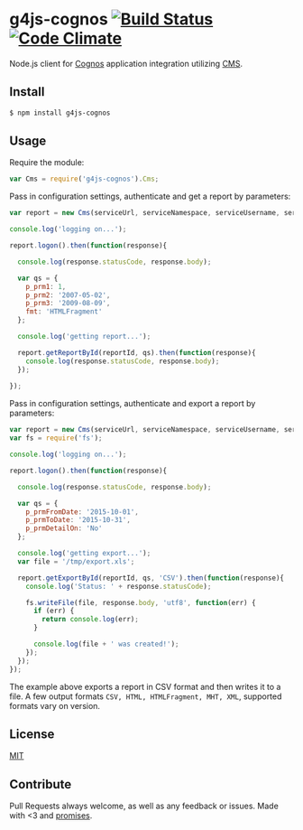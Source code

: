 # g4js-cognos [![Build Status](https://secure.travis-ci.org/AllegiantAir/g4js-cognos.png)](http://travis-ci.org/AllegiantAir/g4js-cognos) [![Code Climate](https://codeclimate.com/github/AllegiantAir/g4js-cognos/badges/gpa.svg)](https://codeclimate.com/github/AllegiantAir/g4js-cognos)
Node.js client for [Cognos](http://www-01.ibm.com/software/analytics/cognos/) application integration utilizing [CMS](http://www-03.ibm.com/software/products/en/cognos-mashup-service).

## Install

```sh
$ npm install g4js-cognos
```

## Usage

Require the module:

```js
var Cms = require('g4js-cognos').Cms;
```

Pass in configuration settings, authenticate and get a report by parameters:

```js
var report = new Cms(serviceUrl, serviceNamespace, serviceUsername, servicePassword);

console.log('logging on...');

report.logon().then(function(response){

  console.log(response.statusCode, response.body);

  var qs = {
    p_prm1: 1,
    p_prm2: '2007-05-02',
    p_prm3: '2009-08-09',
    fmt: 'HTMLFragment'
  };

  console.log('getting report...');

  report.getReportById(reportId, qs).then(function(response){
    console.log(response.statusCode, response.body);
  });
  
});
```

Pass in configuration settings, authenticate and export a report by parameters:

```js
var report = new Cms(serviceUrl, serviceNamespace, serviceUsername, servicePassword);
var fs = require('fs');

console.log('logging on...');

report.logon().then(function(response){

  console.log(response.statusCode, response.body);

  var qs = {
    p_prmFromDate: '2015-10-01',
    p_prmToDate: '2015-10-31',
    p_prmDetailOn: 'No'
  };

  console.log('getting export...');
  var file = '/tmp/export.xls';

  report.getExportById(reportId, qs, 'CSV').then(function(response){
    console.log('Status: ' + response.statusCode);

    fs.writeFile(file, response.body, 'utf8', function(err) {
      if (err) {
        return console.log(err);
      }

      console.log(file + ' was created!');
    });
  });
});
```

The example above exports a report in CSV format and then writes it to a file. A few output formats
`CSV, HTML, HTMLFragment, MHT, XML`, supported formats vary on version.

## License

[MIT](LICENSE)

## Contribute

Pull Requests always welcome, as well as any feedback or issues. Made with <3 and [promises](http://documentup.com/kriskowal/q/).